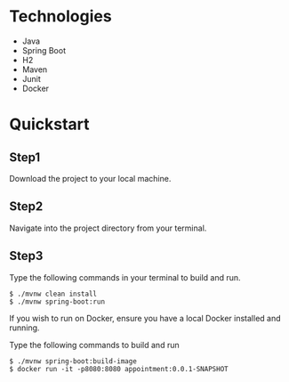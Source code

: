 # Technologies
- Java
- Spring Boot
- H2
- Maven
- Junit
- Docker
# Quickstart
## Step1 
  Download the project to your local machine.
## Step2 
  Navigate into the project directory from your terminal.
## Step3
  Type the following commands in your terminal to build and run.
```
$ ./mvnw clean install
$ ./mvnw spring-boot:run
```
  If you wish to run on Docker, ensure you have a local Docker installed and running.
  
  Type the following commands to build and run
```
$ ./mvnw spring-boot:build-image
$ docker run -it -p8080:8080 appointment:0.0.1-SNAPSHOT
```
